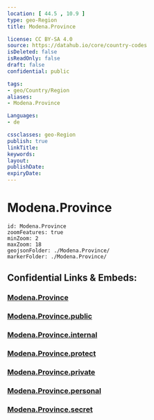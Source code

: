```yaml
---
location: [ 44.5 , 10.9 ] 
type: geo-Region
title: Modena.Province

license: CC BY-SA 4.0
source: https://datahub.io/core/country-codes
isDeleted: false
isReadOnly: false
draft: false
confidential: public

tags:
- geo/Country/Region
aliases:
- Modena.Province

Languages:
- de

cssclasses: geo-Region
publish: true
linkTitle: 
keywords: 
layout: 
publishDate: 
expiryDate: 
---
```


# Modena.Province

```leaflet
id: Modena.Province
zoomFeatures: true 
minZoom: 2 
maxZoom: 18
geojsonFolder: ./Modena.Province/
markerFolder: ./Modena.Province/
```


## Confidential Links & Embeds: 

### [Modena.Province](/_Standards/Earth/Continent/Europe/Europe~South/Italy/regions~Italy/Emilia-Romagna/Modena.Province.md) 

### [Modena.Province.public](/_public/Earth/Continent/Europe/Europe~South/Italy/regions~Italy/Emilia-Romagna/Modena.Province.public.md) 

### [Modena.Province.internal](/_internal/Earth/Continent/Europe/Europe~South/Italy/regions~Italy/Emilia-Romagna/Modena.Province.internal.md) 

### [Modena.Province.protect](/_protect/Earth/Continent/Europe/Europe~South/Italy/regions~Italy/Emilia-Romagna/Modena.Province.protect.md) 

### [Modena.Province.private](/_private/Earth/Continent/Europe/Europe~South/Italy/regions~Italy/Emilia-Romagna/Modena.Province.private.md) 

### [Modena.Province.personal](/_personal/Earth/Continent/Europe/Europe~South/Italy/regions~Italy/Emilia-Romagna/Modena.Province.personal.md) 

### [Modena.Province.secret](/_secret/Earth/Continent/Europe/Europe~South/Italy/regions~Italy/Emilia-Romagna/Modena.Province.secret.md)

